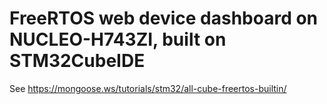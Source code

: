 # FreeRTOS web device dashboard on NUCLEO-H743ZI, built on STM32CubeIDE

See https://mongoose.ws/tutorials/stm32/all-cube-freertos-builtin/
